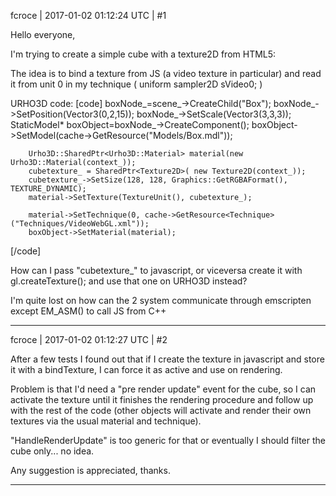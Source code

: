 fcroce | 2017-01-02 01:12:24 UTC | #1

Hello everyone,

I'm trying to create a simple cube with a texture2D from HTML5:

The idea is to bind a texture from JS (a video texture in particular) and read it from unit 0 in my technique ( uniform sampler2D sVideo0; )

URHO3D code:
[code]
        boxNode_=scene_->CreateChild("Box");
        boxNode_->SetPosition(Vector3(0,2,15));
        boxNode_->SetScale(Vector3(3,3,3));
        StaticModel* boxObject=boxNode_->CreateComponent<StaticModel>();
        boxObject->SetModel(cache->GetResource<Model>("Models/Box.mdl"));
        
        Urho3D::SharedPtr<Urho3D::Material> material(new Urho3D::Material(context_));
        cubetexture_ = SharedPtr<Texture2D>( new Texture2D(context_));
        cubetexture_->SetSize(128, 128, Graphics::GetRGBAFormat(), TEXTURE_DYNAMIC);
        material->SetTexture(TextureUnit(), cubetexture_);

        material->SetTechnique(0, cache->GetResource<Technique>("Techniques/VideoWebGL.xml"));
        boxObject->SetMaterial(material);
[/code]

How can I pass "cubetexture_" to javascript, or viceversa create it with gl.createTexture(); and use that one on URHO3D instead?

I'm quite lost on how can the 2 system communicate through emscripten except EM_ASM() to call JS from C++

-------------------------

fcroce | 2017-01-02 01:12:27 UTC | #2

After a few tests I found out that if I create the texture in javascript and store it with a bindTexture, I can force it as active and use on rendering.

Problem is that I'd need a "pre render update" event for the cube, so I can activate the texture until it finishes the rendering procedure and follow up with the rest of the code (other objects will activate and render their own textures via the usual material and technique).

"HandleRenderUpdate" is too generic for that or eventually I should filter the cube only... no idea.

Any suggestion is appreciated, thanks.

-------------------------

